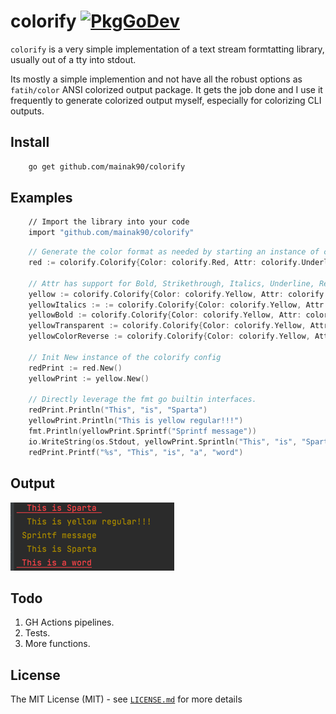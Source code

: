 # colorify [![PkgGoDev](https://pkg.go.dev/badge/github.com/mainak90/colorify)](https://pkg.go.dev/github.com/mainak90/colorify)

`colorify` is a very simple implementation of a text stream formtatting library, usually out of a tty into stdout.

Its mostly a simple implemention and not have all the robust options as `fatih/color` ANSI colorized output package. 
It gets the job done and I use it frequently to generate colorized output myself, especially for colorizing CLI outputs.

## Install
```bash
    go get github.com/mainak90/colorify
```

## Examples
```bash
    // Import the library into your code
    import "github.com/mainak90/colorify"
```

```go
    // Generate the color format as needed by starting an instance of colorify. And appending it into the fmt based wrapper interfaces.
    red := colorify.Colorify{Color: colorify.Red, Attr: colorify.Underline}
    
    // Attr has support for Bold, Strikethrough, Italics, Underline, Reverse etc.
    yellow := colorify.Colorify{Color: colorify.Yellow, Attr: colorify.Regular}
    yellowItalics := := colorify.Colorify{Color: colorify.Yellow, Attr: colorify.Italics}
    yellowBold := colorify.Colorify{Color: colorify.Yellow, Attr: colorify.Bold}
    yellowTransparent := colorify.Colorify{Color: colorify.Yellow, Attr: colorify.Transparent}
    yellowColorReverse := colorify.Colorify{Color: colorify.Yellow, Attr: colorify.Reverse}

    // Init New instance of the colorify config
    redPrint := red.New()
    yellowPrint := yellow.New()
	
    // Directly leverage the fmt go builtin interfaces.
    redPrint.Println("This", "is", "Sparta")
    yellowPrint.Println("This is yellow regular!!!")
    fmt.Println(yellowPrint.Sprintf("Sprintf message"))
    io.WriteString(os.Stdout, yellowPrint.Sprintln("This", "is", "Sparta"))
    redPrint.Printf("%s", "This", "is", "a", "word")
```

## Output
![img.png](img/img.png)

## Todo
1. GH Actions pipelines.
2. Tests.
3. More functions.

## License
The MIT License (MIT) - see [`LICENSE.md`](https://github.com/mainak90/colorify/blob/main/LICENSE.md) for more details